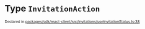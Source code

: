 # Type `InvitationAction`
<sub>Declared in [packages/sdk/react-client/src/invitations/useInvitationStatus.ts:38](https://github.com/dxos/dxos/blob/a81c792ef/packages/sdk/react-client/src/invitations/useInvitationStatus.ts#L38)</sub>






